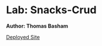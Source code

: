 
# Lab: Snacks-Crud
**Author: Thomas Basham**


[Deployed Site](https://snacks-crud-thomas-basham.herokuapp.com)